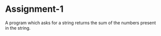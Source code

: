 # Assignment-1

A program which asks for a string returns the sum of the numbers present in the string.

